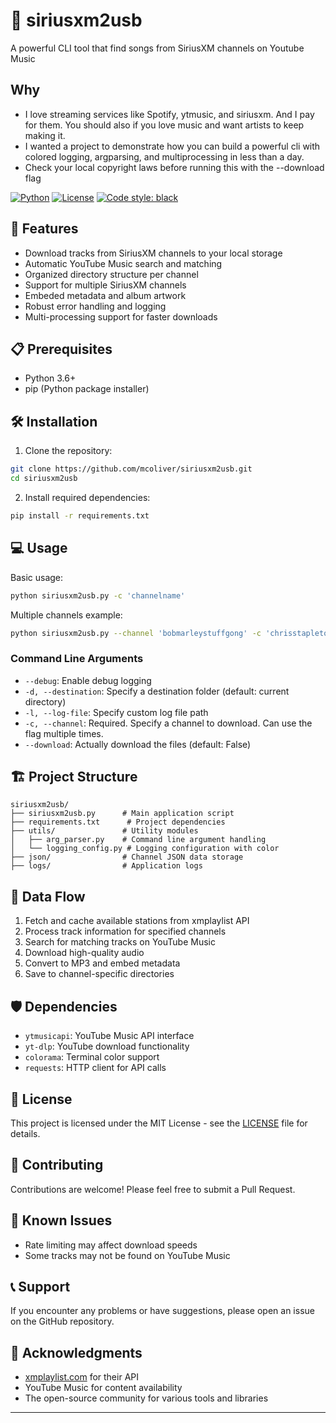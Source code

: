 # 🎵 siriusxm2usb

A powerful CLI tool that find songs from SiriusXM channels on Youtube Music

## Why 
- I love streaming services like Spotify, ytmusic, and siriusxm.  And I pay for them.  You should also if you love music and want artists to keep making it.
- I wanted a project to demonstrate how you can build a powerful cli with colored logging, argparsing, and multiprocessing in less than a day.
- Check your local copyright laws before running this with the --download flag

[![Python](https://img.shields.io/badge/python-3.6+-blue.svg)](https://www.python.org/downloads/)
[![License](https://img.shields.io/badge/license-MIT-green.svg)](LICENSE)
[![Code style: black](https://img.shields.io/badge/code%20style-black-000000.svg)](https://github.com/psf/black)

## 🚀 Features

- Download tracks from SiriusXM channels to your local storage
- Automatic YouTube Music search and matching
- Organized directory structure per channel
- Support for multiple SiriusXM channels
- Embeded metadata and album artwork
- Robust error handling and logging
- Multi-processing support for faster downloads

## 📋 Prerequisites

- Python 3.6+
- pip (Python package installer)

## 🛠️ Installation

1. Clone the repository:
```bash
git clone https://github.com/mcoliver/siriusxm2usb.git
cd siriusxm2usb
```

2. Install required dependencies:
```bash
pip install -r requirements.txt
```

## 💻 Usage

Basic usage:
```bash
python siriusxm2usb.py -c 'channelname'
```

Multiple channels example:
```bash
python siriusxm2usb.py --channel 'bobmarleystuffgong' -c 'chrisstapletonradio' -c 'lifewithjohnmayer' -c 'noshoesradio' -c 'primecountry' -c 'siriusxmchill' -c 'siriusxmhits1' -c 'thebridge' -c 'thecoffeehouse' -c 'thehighway' -c 'williesroadhouse' -c 'y2kountry'
```

### Command Line Arguments

- `--debug`: Enable debug logging
- `-d, --destination`: Specify a destination folder (default: current directory)
- `-l, --log-file`: Specify custom log file path
- `-c, --channel`: Required. Specify a channel to download. Can use the flag multiple times.
- `--download`: Actually download the files (default: False)

## 🏗️ Project Structure

```
siriusxm2usb/
├── siriusxm2usb.py      # Main application script
├── requirements.txt      # Project dependencies
├── utils/               # Utility modules
│   ├── arg_parser.py    # Command line argument handling
│   └── logging_config.py # Logging configuration with color
├── json/                # Channel JSON data storage
├── logs/                # Application logs
```

## 🔄 Data Flow

1. Fetch and cache available stations from xmplaylist API
2. Process track information for specified channels
3. Search for matching tracks on YouTube Music
4. Download high-quality audio
5. Convert to MP3 and embed metadata
6. Save to channel-specific directories

## 🛡️ Dependencies

- `ytmusicapi`: YouTube Music API interface
- `yt-dlp`: YouTube download functionality
- `colorama`: Terminal color support
- `requests`: HTTP client for API calls

## 📝 License

This project is licensed under the MIT License - see the [LICENSE](LICENSE) file for details.

## 🤝 Contributing

Contributions are welcome! Please feel free to submit a Pull Request.

## 🐛 Known Issues

- Rate limiting may affect download speeds
- Some tracks may not be found on YouTube Music

## 📞 Support

If you encounter any problems or have suggestions, please open an issue on the GitHub repository.

## 🙏 Acknowledgments

- [xmplaylist.com](https://xmplaylist.com) for their API
- YouTube Music for content availability
- The open-source community for various tools and libraries

---

